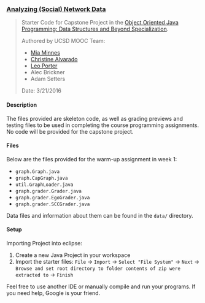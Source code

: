 ### [Analyzing (Social) Network Data](https://www.coursera.org/learn/intermediate-programming-capstone)

> Starter Code for Capstone Project in the [Object Oriented Java Programming: Data Structures and Beyond Specialization](https://www.coursera.org/specializations/java-object-oriented).
>
> Authored by UCSD MOOC Team:
> - [Mia Minnes](https://www.coursera.org/instructor/minnes)
> - [Christine Alvarado](https://www.coursera.org/instructor/alvarado)
> - [Leo Porter](https://www.coursera.org/instructor/~12264824)
> - Alec Brickner
> - Adam Setters
>
> Date: 3/21/2016

#### Description

The files provided are skeleton code, as well as grading previews and testing files to be used in completing the course programming assignments. No code will be provided for the capstone project.

#### Files

Below are the files provided for the warm-up assignment in week 1:

- `graph.Graph.java`
- `graph.CapGraph.java`
- `util.GraphLoader.java`
- `graph.grader.Grader.java`
- `graph.grader.EgoGrader.java`
- `graph.grader.SCCGrader.java`

Data files and information about them can be found in the `data/` directory.

#### Setup

Importing Project into eclipse:
1. Create a new Java Project in your workspace
2. Import the starter files:
	  `File` -> `Import` -> `Select "File System"` -> `Next` -> `Browse and set
	  root directory to folder contents of zip were extracted to` -> `Finish`

Feel free to use another IDE or manually compile and run your programs.
If you need help, Google is your friend.
